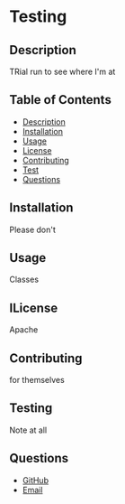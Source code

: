 
# Testing

## Description
TRial run to see where I'm at 

## Table of Contents
* [Description](#Description)
* [Installation](#Installation)
* [Usage](#Usage)
* [License](#License)
* [Contributing](#Contributing)
* [Test](#Tests)
* [Questions](#Questions)

## Installation
Please don't

## Usage
Classes

## ILicense
Apache

## Contributing
for themselves

## Testing
Note at all

## Questions
- [GitHub](https://github.com/CodyBonsma)
- [Email](codybonsma@gmail.com)
